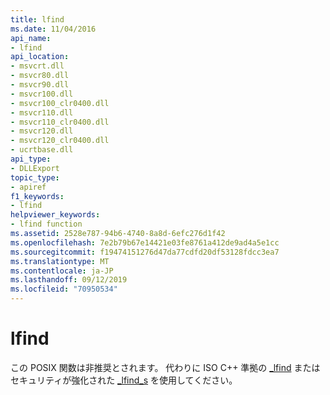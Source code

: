 ```yaml
---
title: lfind
ms.date: 11/04/2016
api_name:
- lfind
api_location:
- msvcrt.dll
- msvcr80.dll
- msvcr90.dll
- msvcr100.dll
- msvcr100_clr0400.dll
- msvcr110.dll
- msvcr110_clr0400.dll
- msvcr120.dll
- msvcr120_clr0400.dll
- ucrtbase.dll
api_type:
- DLLExport
topic_type:
- apiref
f1_keywords:
- lfind
helpviewer_keywords:
- lfind function
ms.assetid: 2528e787-94b6-4740-8a8d-6efc276d1f42
ms.openlocfilehash: 7e2b79b67e14421e03fe8761a412de9ad4a5e1cc
ms.sourcegitcommit: f19474151276d47da77cdfd20df53128fdcc3ea7
ms.translationtype: MT
ms.contentlocale: ja-JP
ms.lasthandoff: 09/12/2019
ms.locfileid: "70950534"
---
```

# <a name="lfind"></a>lfind

この POSIX 関数は非推奨とされます。 代わりに ISO C++ 準拠の [_lfind](lfind.md) またはセキュリティが強化された [_lfind_s](lfind-s.md) を使用してください。